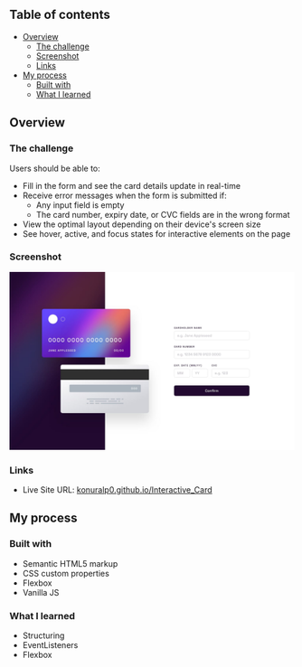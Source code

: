 

## Table of contents

- [Overview](#overview)
  - [The challenge](#the-challenge)
  - [Screenshot](#screenshot)
  - [Links](#links)
- [My process](#my-process)
  - [Built with](#built-with)
  - [What I learned](#what-i-learned)




## Overview

### The challenge

Users should be able to:

- Fill in the form and see the card details update in real-time
- Receive error messages when the form is submitted if:
  - Any input field is empty
  - The card number, expiry date, or CVC fields are in the wrong format
- View the optimal layout depending on their device's screen size
- See hover, active, and focus states for interactive elements on the page

### Screenshot

![Screenshot](./design/desktop-design.jpg)


### Links

- Live Site URL: [konuralp0.github.io/Interactive_Card](https://konuralp0.github.io/Interactive_Card/)

## My process

### Built with

- Semantic HTML5 markup
- CSS custom properties
- Flexbox
- Vanilla JS


### What I learned

- Structuring
- EventListeners
- Flexbox







